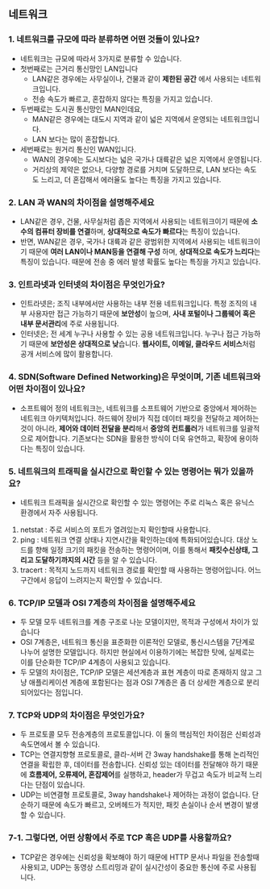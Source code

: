 ## 네트워크 

### 1. 네트워크를 규모에 따라 분류하면 어떤 것들이 있나요?
- 네트워크는 규모에 따라서 3가지로 분류할 수 있습니다.
- 첫번째로는 근거리 통신망인 LAN입니다
    - LAN같은 경우에는 사무실이나, 건물과 같이 **제한된 공간** 에서 사용되는 네트워크입니다.
    - 전송 속도가 빠르고, 혼잡하지 않다는 특징을 가지고 있습니다. 
- 두번째로는 도시권 통신망인 MAN인데요,
    - MAN같은 경우에는 대도시 지역과 같이 넓은 지역에서 운영되는 네트워크입니다.
    - LAN 보다는 많이 혼잡합니다.
- 세번째로는 원거리 통신인 WAN입니다.
    - WAN의 경우에는 도시보다는 넓은 국가나 대륙같은 넓은 지역에서 운영됩니다.
    - 거리상의 제약은 없으나, 다양항 경로를 거치며 도달하므로, LAN 보다는 속도도 느리고, 더 혼잡해서 에러율도 높다는 특징을 가지고 있습니다. 

### 2. LAN 과 WAN의 차이점을 설명해주세요
- LAN같은 경우, 건물, 사무실처럼 좁은 지역에서 사용되는 네트워크이기 때문에 **소수의 컴퓨터 장비를 연결**하며, **상대적으로 속도가 빠르다**는 특징이 있습니다.
- 반면, WAN같은 경우, 국가나 대륙과 같은 광범위한 지역에서 사용되는 네트워크이기 때문에 **여러 LAN이나 MAN등을 연결해 구성** 하며, **상대적으로 속도가 느리다**는 특징이 있습니다. 때문에 전송 중 에러 발생 확률도 높다는 특징을 가지고 있습니다.

### 3. 인트라넷과 인터넷의 차이점은 무엇인가요?
- 인트라넷은; 조직 내부에서만 사용하는 내부 전용 네트워크입니다. 특정 조직의 내부 사용자만 접근 가능하기 때문에 **보안성**이 높으며, **사내 포털이나 그룹웨어 혹은 내부 문서관리**에 주로 사용됩니다.
- 인터넷은; 전 세계 누구나 사용할 수 있는 공용 네트워크입니다. 누구나 접근 가능하기 때문에 **보안성은 상대적으로 낮**습니다. **웹사이트, 이메일, 클라우드 서비스**처럼 공개 서비스에 많이 활용합니다.

### 4. SDN(Software Defined Networking)은 무엇이며, 기존 네트워크와 어떤 차이점이 있나요?
- 소프트웨어 정의 네트워크는, 네트워크를 소프트웨어 기반으로 중앙에서 제어하는 네트워크 아키텍처입니다.  하드웨어 장비가 직접 데이터 패킷을 전달하고 제어하는 것이 아니라, **제어와 데이터 전달을 분리**해서 **중앙의 컨트롤러**가 네트워크를 일괄적으로 제어합니다. 기존보다는 SDN을 활용한 방식이 더욱 유연하고, 확장에 용이하다는 특징이 있습니다. 
  
### 5. 네트워크의 트래픽을 실시간으로 확인할 수 있는 명령어는 뭐가 있을까요?
- 네트워크 트래픽을 실시간으로 확인할 수 있는 명령어는 주로 리눅스 혹은 유닉스 환경에서 자주 사용됩니다. 
1. netstat : 주로 서비스의 포트가 열려있는지 확인할때 사용합니다.
2. ping : 네트워크 연결 상태나 지연시간을 확인하는데에 특화되어있습니다. 대상 노드를 향해 일정 크기의 패킷을 전송하는 명령어이며, 이를 통해서 **패킷수신상태, 그리고 도달하기까지의 시간** 등을 알 수 있습니다.
3. tracert : 목적지 노드까지 네트워크 경로를 확인할 때 사용하는 명령어입니다. 어느 구간에서 응답이 느려지는지 확인할 수 있습니다. 

### 6. TCP/IP 모델과 OSI 7계층의 차이점을 설명해주세요
- 두 모델 모두 네트워크를 계층 구조로 나눈 모델이지만, 목적과 구성에서 차이가 있습니다
- OSI 7계층은, 네트워크 통신을 표준화한 이론적인 모델로, 통신시스템을 7단계로 나누어 설명한 모델입니다. 하지만 현실에서 이용하기에는 복잡한 탓에, 실제로는 이를 단순화한 TCP/IP 4계층이 사용되고 있습니다.
- 두 모델의 차이점은, TCP/IP 모델은 세션계층과 표현 계층이 따로 존재하지 않고 그냥 애플리케이션 계층에 포함된다는 점과 OSI 7계층은 좀 더 상세한 계층으로 분리되어있다는 점입니다.

### 7. TCP와 UDP의 차이점은 무엇인가요? 
- 두 프로토콜 모두 전송계층의 프로토콜입니다. 이 둘의 핵심적인 차이점은 신뢰성과 속도면에서 볼 수 있습니다.
- TCP는 연결지향형 프로토콜로, 클라-서버 간 3way handshake를 통해 논리적인 연결을 확립한 후, 데이터를 전송합니다. 신뢰성 있는 데이터를 전달해야 하기 때문에 **흐름제어, 오류제어, 혼잡제어**를 실행하고, header가 무겁고 속도가 비교적 느리다는 단점이 있습니다.
- UDP는 비연결형 프로토콜로, 3way handshake나 제어하는 과정이 없습니다. 단순하기 때문에 속도가 빠르고, 오버헤드가 적지만, 패킷 손실이나 순서 변경이 발생할 수 있습니다.

### 7-1. 그렇다면, 어떤 상황에서 주로 TCP 혹은 UDP를 사용할까요?
- TCP같은 경우에는 신뢰성을 확보해야 하기 때문에 HTTP 문서나 파일을 전송할때 사용되고, UDP는 동영상 스트리밍과 같이 실시간성이 중요한 통신에 주로 사용됩니다. 
